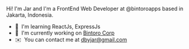 Hi! I'm Jar and I'm a FrontEnd Web Developer at @bintoroapps based in Jakarta, Indonesia.

* 🧠  I'm learning ReactJs, ExpressJs
* 🚀  I'm currently working on [Bintoro Corp](https://bintorocorp.co.id/)
* ✉️  You can contact me at [dbyjar@gmail.com](mailto:dbyjar@gmail.com)
